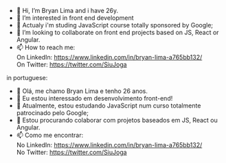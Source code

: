- 👋 Hi, I’m Bryan Lima and i have 26y.
- 👀 I’m interested in front end development
- 🌱 Actualy i'm studing JavaScript course totally sponsored by Google;
- 💞️ I’m looking to collaborate on front end projects based on JS, React or Angular.
- 📫 How to reach me: <br/>
On LinkedIn: https://www.linkedin.com/in/bryan-lima-a765bb132/ <br/>
On Twitter: https://twitter.com/SiuJoga

in portuguese:

- 👋 Olá, me chamo Bryan Lima e tenho 26 anos.
- 👀 Eu estou interessado em desenvolvimento front-end!
- 🌱 Atualmente, estou estudando JavaScript num curso totalmente patrocinado pelo Google;
- 💞️ Estou procurando colaborar com projetos baseados em JS, React ou Angular.
- 📫 Como me encontrar: <br/>
No LinkedIn: https://www.linkedin.com/in/bryan-lima-a765bb132/ <br/>
No Twitter: https://twitter.com/SiuJoga

<!---
Bryan-OLima/Bryan-OLima is a ✨ special ✨ repository because its `README.md` (this file) appears on your GitHub profile.
You can click the Preview link to take a look at your changes.
--->
